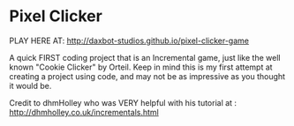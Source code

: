 Pixel Clicker
=============

PLAY HERE AT: http://daxbot-studios.github.io/pixel-clicker-game

A quick FIRST coding project that is an Incremental game, just like the well known "Cookie Clicker" by Orteil. Keep in mind this is my first attempt at creating a project using code, and may not be as impressive as you thought it would be. 

Credit to dhmHolley who was VERY helpful with his tutorial at : http://dhmholley.co.uk/incrementals.html
